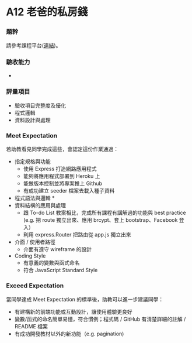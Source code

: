 # A12 老爸的私房錢

### 題幹
請參考課程平台([連結](https://lighthouse.alphacamp.co/courses/42/assignments/1045))。

### 驗收能力
* 
### 評量項目
* 驗收項目完整度及優化
* 程式邏輯
* 資料設計與處理
### Meet Expectation
若助教看見同學完成這些，會認定這份作業通過：
* 指定規格與功能
  * 使用 Express 打造網路應用程式
  * 能夠將應用程式部署到 Heroku 上
  * 能做版本控制並將專案推上 Github
  * 有成功建立 seeder 檔案去載入種子資料
* 程式語法與邏輯
  * 
* 資料結構的應用與處理
  * 跟 To-do List 教案相比，完成所有課程有講解過的功能與 best practice (e.g. 把 route 獨立出來、應用 brcypt、套上 bootstrap、Facebook 登入）
  * 利用 express.Router 把路由從 app.js 獨立出來
* 介面 / 使用者路徑
  * 介面有遵守 wireframe 的設計
* Coding Style
  * 有意義的變數與函式命名
  * 符合 JavaScript Standard Style
### Exceed Expectation
當同學達成 Meet Expectation 的標準後，助教可以進一步建議同學：
* 有建構新的前端功能或互動設計，讓使用體驗更良好
* 變數/函式的命名簡單易懂，符合慣例；程式碼 / GitHub 有清楚詳細的註解 / README 檔案
* 有成功開發教材以外的新功能（e.g. pagination)